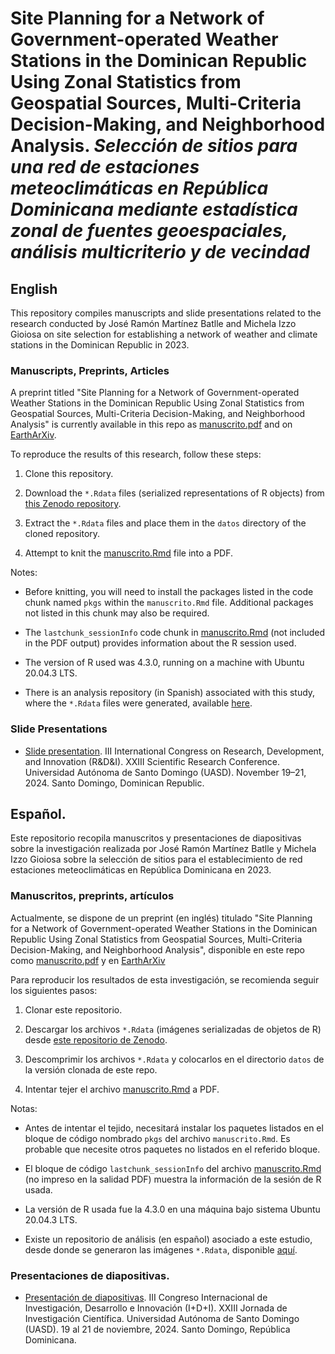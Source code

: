 # Site Planning for a Network of Government-operated Weather Stations in the Dominican Republic Using Zonal Statistics from Geospatial Sources, Multi-Criteria Decision-Making, and Neighborhood Analysis. *Selección de sitios para una red de estaciones meteoclimáticas en República Dominicana mediante estadística zonal de fuentes geoespaciales, análisis multicriterio y de vecindad*

## English

This repository compiles manuscripts and slide presentations related to the research conducted by José Ramón Martínez Batlle and Michela Izzo Gioiosa on site selection for establishing a network of weather and climate stations in the Dominican Republic in 2023.

### Manuscripts, Preprints, Articles

A preprint titled "Site Planning for a Network of Government-operated Weather Stations in the Dominican Republic Using Zonal Statistics from Geospatial Sources, Multi-Criteria Decision-Making, and Neighborhood Analysis" is currently available in this repo as [manuscrito.pdf](manuscrito.pdf) and on [EarthArXiv](https://doi.org/10.31223/X5B14C).

To reproduce the results of this research, follow these steps:

1. Clone this repository.

2. Download the `*.Rdata` files (serialized representations of R objects) from [this Zenodo repository](https://doi.org/10.5281/zenodo.14574177).

3. Extract the `*.Rdata` files and place them in the `datos` directory of the cloned repository.

4. Attempt to knit the [manuscrito.Rmd](manuscrito.Rmd) file into a PDF.

Notes:

- Before knitting, you will need to install the packages listed in the code chunk named `pkgs` within the `manuscrito.Rmd` file. Additional packages not listed in this chunk may also be required.

- The `lastchunk_sessionInfo` code chunk in [manuscrito.Rmd](manuscrito.Rmd) (not included in the PDF output) provides information about the R session used.

- The version of R used was 4.3.0, running on a machine with Ubuntu 20.04.3 LTS.

- There is an analysis repository (in Spanish) associated with this study, where the `*.Rdata` files were generated, available [here](https://github.com/geofis/datos-meteoclimaticos-escenarios-cc).


### Slide Presentations

- [Slide presentation](https://geofis.github.io/seleccion-sitios-estaciones-meteoclimaticas-rd/presentaciones/III-Congreso-IDI-XXIII-JIC-nov24.html). III International Congress on Research, Development, and Innovation (R&D&I). XXIII Scientific Research Conference. Universidad Autónoma de Santo Domingo (UASD). November 19–21, 2024. Santo Domingo, Dominican Republic.

## Español. 

Este repositorio recopila manuscritos y presentaciones de diapositivas sobre la investigación realizada por José Ramón Martínez Batlle y Michela Izzo Gioiosa sobre la selección de sitios para el establecimiento de red estaciones meteoclimáticas en República Dominicana en 2023.

### Manuscritos, preprints, artículos

Actualmente, se dispone de un preprint (en inglés) titulado "Site Planning for a Network of Government-operated Weather Stations in the Dominican Republic Using Zonal Statistics from Geospatial Sources, Multi-Criteria Decision-Making, and Neighborhood Analysis", disponible en este repo como [manuscrito.pdf](manuscrito.pdf) y en [EarthArXiv](https://doi.org/10.31223/X5B14C)

Para reproducir los resultados de esta investigación, se recomienda seguir los siguientes pasos:

1. Clonar este repositorio.

2. Descargar los archivos `*.Rdata` (imágenes serializadas de objetos de R) desde [este repositorio de Zenodo](https://doi.org/10.5281/zenodo.14574177).

3. Descomprimir los archivos `*.Rdata` y colocarlos en el directorio `datos` de la versión clonada de este repo.

4. Intentar tejer el archivo [manuscrito.Rmd](manuscrito.Rmd) a PDF.

Notas:

- Antes de intentar el tejido, necesitará instalar los paquetes listados en el bloque de código nombrado `pkgs` del archivo `manuscrito.Rmd`. Es probable que necesite otros paquetes no listados en el referido bloque.

- El bloque de código `lastchunk_sessionInfo` del archivo [manuscrito.Rmd](manuscrito.Rmd) (no impreso en la salidad PDF) muestra la información de la sesión de R usada.

- La versión de R usada fue la 4.3.0 en una máquina bajo sistema Ubuntu 20.04.3 LTS.

- Existe un repositorio de análisis (en español) asociado a este estudio, desde donde se generaron las imágenes `*.Rdata`, disponible [aquí](https://github.com/geofis/datos-meteoclimaticos-escenarios-cc).

### Presentaciones de diapositivas.

- [Presentación de diapositivas](https://geofis.github.io/seleccion-sitios-estaciones-meteoclimaticas-rd/presentaciones/III-Congreso-IDI-XXIII-JIC-nov24.html). III Congreso Internacional de Investigación, Desarrollo e Innovación (I+D+I). XXIII Jornada de Investigación Científica. Universidad Autónoma de Santo Domingo (UASD). 19 al 21 de noviembre, 2024. Santo Domingo, República Dominicana.